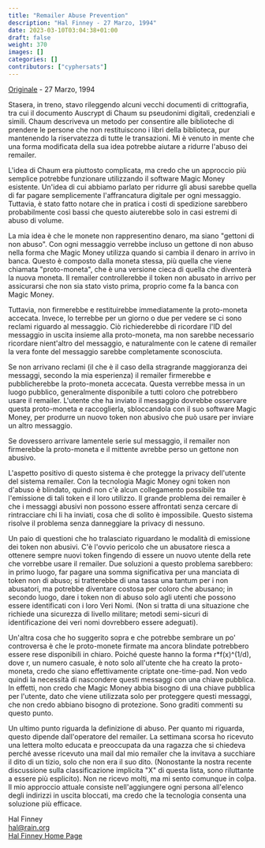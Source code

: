 ```yaml
---
title: "Remailer Abuse Prevention"
description: "Hal Finney - 27 Marzo, 1994"
date: 2023-03-10T03:04:38+01:00
draft: false
weight: 370
images: []
categories: []
contributors: ["cyphersats"]
---
```


[Originale](https://web.archive.org/web/20041206204903/http://finney.org/~hal/remailer_abuse.html) - 27 Marzo, 1994

Stasera, in treno, stavo rileggendo alcuni vecchi documenti di crittografia, tra cui il documento Auscrypt di Chaum su pseudonimi digitali, credenziali e simili. Chaum descriveva un metodo per consentire alle biblioteche di prendere le persone che non restituiscono i libri della biblioteca, pur mantenendo la riservatezza di tutte le transazioni. Mi è venuto in mente che una forma modificata della sua idea potrebbe aiutare a ridurre l'abuso dei remailer.

L'idea di Chaum era piuttosto complicata, ma credo che un approccio più semplice potrebbe funzionare utilizzando il software Magic Money esistente. Un'idea di cui abbiamo parlato per ridurre gli abusi sarebbe quella di far pagare semplicemente l'affrancatura digitale per ogni messaggio. Tuttavia, è stato fatto notare che in pratica i costi di spedizione sarebbero probabilmente così bassi che questo aiuterebbe solo in casi estremi di abuso di volume.

La mia idea è che le monete non rappresentino denaro, ma siano "gettoni di non abuso". Con ogni messaggio verrebbe incluso un gettone di non abuso nella forma che Magic Money utilizza quando si cambia il denaro in arrivo in banca. Questo è composto dalla moneta stessa, più quella che viene chiamata "proto-moneta", che è una versione cieca di quella che diventerà la nuova moneta. Il remailer controllerebbe il token non abusato in arrivo per assicurarsi che non sia stato visto prima, proprio come fa la banca con Magic Money.

Tuttavia, non firmerebbe e restituirebbe immediatamente la proto-moneta accecata. Invece, lo terrebbe per un giorno o due per vedere se ci sono reclami riguardo al messaggio. Ciò richiederebbe di ricordare l'ID del messaggio in uscita insieme alla proto-moneta, ma non sarebbe necessario ricordare nient'altro del messaggio, e naturalmente con le catene di remailer la vera fonte del messaggio sarebbe completamente sconosciuta.

Se non arrivano reclami (il che è il caso della stragrande maggioranza dei messaggi, secondo la mia esperienza) il remailer firmerebbe e pubblicherebbe la proto-moneta accecata. Questa verrebbe messa in un luogo pubblico, generalmente disponibile a tutti coloro che potrebbero usare il remailer. L'utente che ha inviato il messaggio dovrebbe osservare questa proto-moneta e raccoglierla, sbloccandola con il suo software Magic Money, per produrre un nuovo token non abusivo che può usare per inviare un altro messaggio.

Se dovessero arrivare lamentele serie sul messaggio, il remailer non firmerebbe la proto-moneta e il mittente avrebbe perso un gettone non abusivo.

L'aspetto positivo di questo sistema è che protegge la privacy dell'utente del sistema remailer. Con la tecnologia Magic Money ogni token non d'abuso è blindato, quindi non c'è alcun collegamento possibile tra l'emissione di tali token e il loro utilizzo. Il grande problema dei remailer è che i messaggi abusivi non possono essere affrontati senza cercare di rintracciare chi li ha inviati, cosa che di solito è impossibile. Questo sistema risolve il problema senza danneggiare la privacy di nessuno.

Un paio di questioni che ho tralasciato riguardano le modalità di emissione dei token non abusivi. C'è l'ovvio pericolo che un abusatore riesca a ottenere sempre nuovi token fingendo di essere un nuovo utente della rete che vorrebbe usare il remailer. Due soluzioni a questo problema sarebbero: in primo luogo, far pagare una somma significativa per una manciata di token non di abuso; si tratterebbe di una tassa una tantum per i non abusatori, ma potrebbe diventare costosa per coloro che abusano; in secondo luogo, dare i token non di abuso solo agli utenti che possono essere identificati con i loro Veri Nomi. (Non si tratta di una situazione che richiede una sicurezza di livello militare; metodi semi-sicuri di identificazione dei veri nomi dovrebbero essere adeguati).

Un'altra cosa che ho suggerito sopra e che potrebbe sembrare un po' controversa è che le proto-monete firmate ma ancora blindate potrebbero essere rese disponibili in chiaro. Poiché queste hanno la forma r*f(x)^(1/d), dove r, un numero casuale, è noto solo all'utente che ha creato la proto-moneta, credo che siano effettivamente criptate one-time-pad. Non vedo quindi la necessità di nascondere questi messaggi con una chiave pubblica. In effetti, non credo che Magic Money abbia bisogno di una chiave pubblica per l'utente, dato che viene utilizzata solo per proteggere questi messaggi, che non credo abbiano bisogno di protezione. Sono graditi commenti su questo punto.

Un ultimo punto riguarda la definizione di abuso. Per quanto mi riguarda, questo dipende dall'operatore del remailer. La settimana scorsa ho ricevuto una lettera molto educata e preoccupata da una ragazza che si chiedeva perché avesse ricevuto una mail dal mio remailer che la invitava a succhiare il dito di un tizio, solo che non era il suo dito. (Nonostante la nostra recente discussione sulla classificazione implicita "X" di questa lista, sono riluttante a essere più esplicito). Non ne ricevo molti, ma mi sento comunque in colpa. Il mio approccio attuale consiste nell'aggiungere ogni persona all'elenco degli indirizzi in uscita bloccati, ma credo che la tecnologia consenta una soluzione più efficace.

Hal Finney<br>
hal@rain.org<br>
[Hal Finney Home Page](/cypherpunk/hal-finney/hal-finney-home-page)
